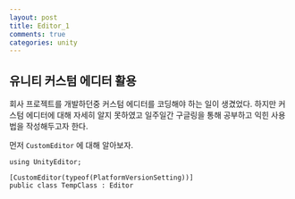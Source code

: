 ```yaml
---
layout: post
title: Editor_1
comments: true
categories: unity
---
```

## 유니티 커스텀 에디터 활용

회사 프로젝트를 개발하던중 커스텀 에디터를 코딩해야 하는 일이 생겼었다.
하지만 커스텀 에디터에 대해 자세히 알지 못하였고 일주일간 구글링을 통해 공부하고 익힌 사용법을 작성해두고자 한다.


먼저 `CustomEditor` 에 대해 알아보자.

    using UnityEditor;

    [CustomEditor(typeof(PlatformVersionSetting))]
    public class TempClass : Editor
